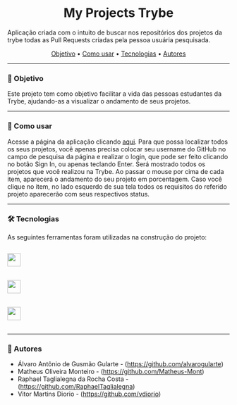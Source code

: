 <h1 align="center">My Projects Trybe</h1>

Aplicação criada com o intuito de buscar nos repositórios dos projetos da trybe todas as Pull Requests criadas pela pessoa usuária pesquisada.

<p align="center">
 <a href="#objetivo">Objetivo</a> •
 <a href="#comoUsar">Como usar</a> • 
 <a href="#tecnologias">Tecnologias</a> • 
 <a href="#autores">Autores</a>
</p>
<hr>

### 🎯 Objetivo

<a name="objetivo"></a>Este projeto tem como objetivo facilitar a vida das pessoas estudantes da Trybe, ajudando-as a visualizar o andamento de seus projetos.
<hr>

### 📑 Como usar

<a name="comoUsar"></a>Acesse a página da aplicação clicando <a href="https://vdiorio.github.io/Projeto-API-trybe/" target="_blank">aqui</a>. Para que possa localizar todos os seus projetos, você apenas precisa colocar seu username do GitHub no campo de pesquisa da página e realizar o login, que pode ser feito clicando no botão Sign In, ou apenas teclando Enter.
Será mostrado todos os projetos que você realizou na Trybe. Ao passar o mouse por cima de cada item, aparecerá o andamento do seu projeto em porcentagem. Caso você clique no item, no lado esquerdo de sua tela todos os requisitos do referido projeto aparecerão com seus respectivos status.
<hr>

### 🛠 Tecnologias

<a name="tecnologias"></a>As seguintes ferramentas foram utilizadas na construção do projeto:

<code>
<a href="https://www.w3schools.com/html/" target="_blank"><img height="30" src="https://img.shields.io/badge/HTML5-E34F26?style=for-the-badge&logo=html5&logoColor=white"></a>
</code><br>

<code>
<a href="https://developer.mozilla.org/pt-BR/docs/Web/CSS" target="_blank"><img height="30" src="https://img.shields.io/badge/CSS3-1572B6?style=for-the-badge&logo=css3&logoColor=white"></a>
</code><br>

<code>
<a href="https://www.javascript.com/" target="_blank"><img height="30" src="https://img.shields.io/badge/JavaScript-323330?style=for-the-badge&logo=javascript&logoColor=F7DF1E"></a>
</code><br>
<hr>


### 👑 Autores
<a name="autores"></a>
- Álvaro Antônio de Gusmão Gularte - (https://github.com/alvarogularte)
- Matheus Oliveira Monteiro - (https://github.com/Matheus-Mont)
- Raphael Taglialegna da Rocha Costa - (https://github.com/RaphaelTaglialegna)
- Vitor Martins Diorio - (https://github.com/vdiorio)